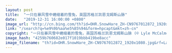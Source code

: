 ```yaml
---
layout: post
title:  "一只在暴风雪中蜷缩着的雪兔，英国苏格兰凯恩戈姆斯山脉"
date:   "2019-12-31 16:00:00 +0800"
image_url: "http://cn.bing.com/th?id=OHR.SnowHare_ZH-CN9767012872_1920x1080.jpg&rf=LaDigue_1920x1080.jpg&pid=hp"
link: "/search?q=%e9%9b%aa%e5%85%94&form=hpcapt&mkt=zh-cn"
copyright: "一只在暴风雪中蜷缩着的雪兔，英国苏格兰凯恩戈姆斯山脉 (© Lyle McCalmont/Getty Images)"
image_hash: "4259b760682e017f1019bbb419be8acc"
image_filename: "th?id=OHR.SnowHare_ZH-CN9767012872_1920x1080.jpg&rf=LaDigue_1920x1080.jpg&pid=hp"
---
```

